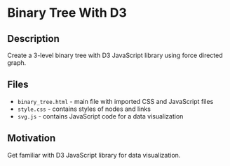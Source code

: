 # Binary Tree With D3

## Description

Create a 3-level binary tree with D3 JavaScript library using force directed graph.

## Files

- `binary_tree.html` - main file with imported CSS and JavaScript files
- `style.css` - contains styles of nodes and links
- `svg.js` - contains JavaScript code for a data visualization

## Motivation

Get familiar with D3 JavaScript library for data visualization.
